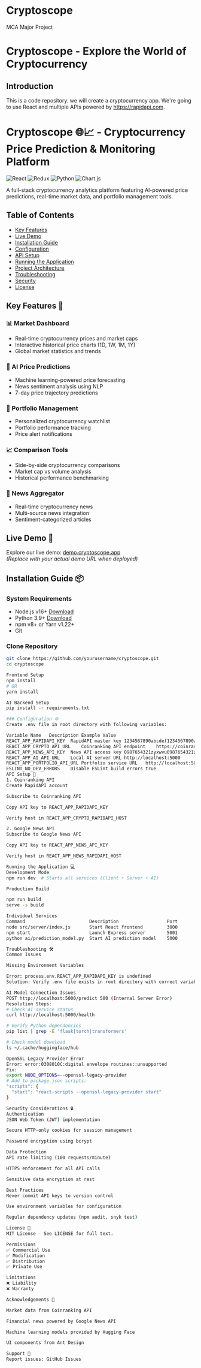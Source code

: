 # Cryptoscope
MCA Major Project

# Cryptoscope - Explore the World of Cryptocurrency

## Introduction
This is a code repository. 
we will create a cryptocurrency app. We're going to use React and multiple APIs powered by https://rapidapi.com.

# Cryptoscope 🌐📈 - Cryptocurrency Price Prediction & Monitoring Platform

![React](https://img.shields.io/badge/React-20232A?style=for-the-badge&logo=react&logoColor=61DAFB)
![Redux](https://img.shields.io/badge/Redux-593D88?style=for-the-badge&logo=redux&logoColor=white)
![Python](https://img.shields.io/badge/Python-3776AB?style=for-the-badge&logo=python&logoColor=white)
![Chart.js](https://img.shields.io/badge/Chart.js-FF6384?style=for-the-badge&logo=chartdotjs&logoColor=white)

A full-stack cryptocurrency analytics platform featuring AI-powered price predictions, real-time market data, and portfolio management tools.

## Table of Contents
- [Key Features](#key-features-)
- [Live Demo](#live-demo-)
- [Installation Guide](#installation-guide-)
- [Configuration](#configuration-)
- [API Setup](#api-setup-)
- [Running the Application](#running-the-application-)
- [Project Architecture](#project-architecture-)
- [Troubleshooting](#troubleshooting-)
- [Security](#security-considerations-)
- [License](#license-)

## Key Features 🚀

### 📊 Market Dashboard
- Real-time cryptocurrency prices and market caps
- Interactive historical price charts (1D, 1W, 1M, 1Y)
- Global market statistics and trends

### 🤖 AI Price Predictions
- Machine learning-powered price forecasting
- News sentiment analysis using NLP
- 7-day price trajectory predictions

### 🔔 Portfolio Management
- Personalized cryptocurrency watchlist
- Portfolio performance tracking
- Price alert notifications

### 📈 Comparison Tools
- Side-by-side cryptocurrency comparisons
- Market cap vs volume analysis
- Historical performance benchmarking

### 📰 News Aggregator
- Real-time cryptocurrency news
- Multi-source news integration
- Sentiment-categorized articles

## Live Demo 📱
Explore our live demo: [demo.cryptoscope.app](https://demo.cryptoscope.app)  
*(Replace with your actual demo URL when deployed)*

## Installation Guide 📦

### System Requirements
- Node.js v16+ [Download](https://nodejs.org/)
- Python 3.9+ [Download](https://www.python.org/)
- npm v8+ or Yarn v1.22+
- Git

### Clone Repository
```bash
git clone https://github.com/yourusername/cryptoscope.git
cd cryptoscope

Frontend Setup
npm install
# OR
yarn install

AI Backend Setup
pip install -r requirements.txt

### Configuration ⚙️
Create .env file in root directory with following variables:

Variable Name	Description	Example Value
REACT_APP_RAPIDAPI_KEY	RapidAPI master key	1234567890abcdef1234567890abcdef
REACT_APP_CRYPTO_API_URL	Coinranking API endpoint	https://coinranking1.p.rapidapi.com
REACT_APP_NEWS_API_KEY	News API access key	0987654321zyxwvu0987654321zyxwvu
REACT_APP_AI_API_URL	Local AI server URL	http://localhost:5000
REACT_APP_PORTFOLIO_API_URL	Portfolio service URL	http://localhost:5001
ESLINT_NO_DEV_ERRORS	Disable ESLint build errors	true
API Setup 🔑
1. Coinranking API
Create RapidAPI account

Subscribe to Coinranking API

Copy API key to REACT_APP_RAPIDAPI_KEY

Verify host in REACT_APP_CRYPTO_RAPIDAPI_HOST

2. Google News API
Subscribe to Google News API

Copy API key to REACT_APP_NEWS_API_KEY

Verify host in REACT_APP_NEWS_RAPIDAPI_HOST

Running the Application 💻
Development Mode
npm run dev  # Starts all services (Client + Server + AI)

Production Build

npm run build
serve -s build

Individual Services
Command	                       Description	                Port
node src/server/index.js	   Start React frontend	        3000
npm start	                   Launch Express server	    5001
python ai/prediction_model.py  Start AI prediction model	5000

Troubleshooting 🛠️
Common Issues

Missing Environment Variables

Error: process.env.REACT_APP_RAPIDAPI_KEY is undefined
Solution: Verify .env file exists in root directory with correct variables

AI Model Connection Issues
POST http://localhost:5000/predict 500 (Internal Server Error)
Resolution Steps:
# Check AI service status
curl http://localhost:5000/health

# Verify Python dependencies
pip list | grep -E 'flask|torch|transformers'

# Check model download
ls ~/.cache/huggingface/hub

OpenSSL Legacy Provider Error
Error: error:0308010C:digital envelope routines::unsupported
Fix:
export NODE_OPTIONS=--openssl-legacy-provider
# Add to package.json scripts:
"scripts": {
  "start": "react-scripts --openssl-legacy-provider start"
}

Security Considerations 🔒
Authentication
JSON Web Token (JWT) implementation

Secure HTTP-only cookies for session management

Password encryption using bcrypt

Data Protection
API rate limiting (100 requests/minute)

HTTPS enforcement for all API calls

Sensitive data encryption at rest

Best Practices
Never commit API keys to version control

Use environment variables for configuration

Regular dependency updates (npm audit, snyk test)

License 📄
MIT License - See LICENSE for full text.

Permissions
✅ Commercial Use
✅ Modification
✅ Distribution
✅ Private Use

Limitations
❌ Liability
❌ Warranty

Acknowledgements 🙏

Market data from Coinranking API

Financial news powered by Google News API

Machine learning models provided by Hugging Face

UI components from Ant Design

Support 💬
Report issues: GitHub Issues
